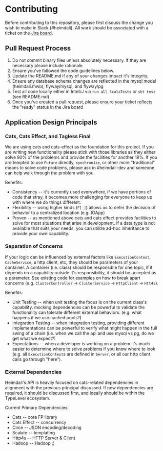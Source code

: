 # Contributing

Before contributing to this repository, please first discuss the change you wish to make in Slack (#heimdali). All
work should be associated with a ticket on the [Jira board](https://phdata.atlassian.net/jira/software/projects/HEIM/boards/29).

## Pull Request Process

1. Do not commit binary files unless absolutely necessary. If they are necessary please include rationale.
2. Ensure you've followed the code guidelines below.
3. Update the README.md if any of your changes impact it's integrity.
4. Ensure any database schema changes are reflected in the mysql model (heimdali.mwb), flyway/mysql, and flyway/pg
5. Test all code locally either in IntelliJ via `run all ScalaTests` or `sbt test` (see README.md)
6. Once you've created a pull request, please ensure your ticket reflects the "ready" status in the Jira board

## Application Design Principals

### Cats, Cats Effect, and Tagless Final
We are using cats and cats-effect as the foundation for this project. If you are writing new functionality please stick
with those libraries as they either solve 80% of the problems and provide the facilities for another 19%. If you are
tempted to use `Future` directly, `synchronize`, or other more "traditional" means to solve code problems, please ask
in #heimdali-dev and someone can help walk through the problem with you.

Benefits:

- Consistency -- it's currently used everywhere, if we have portions of code that stray, it becomes more challenging
  for everyone to keep up with where we do things different.
- Flexibility -- using higher kinds (`F[_]`) allows us to defer the decision of behavior to a centralized location (e.g. IOApp)
- Proven -- as mentioned above cats and cats effect provides facilities to solve for most situations that arise in development.
  If a data type is not available that suits your needs, you can utilize ad-hoc inheritance to provide your own capability.

### Separation of Concerns
If your logic can be influenced by external factors like `ExecutionContext`, `CacheService`, a http client, etc, they
should be parameters of your container. A container (i.e. class) should be responsible for one topic, if it depends on
a capability outside it's responsibility, it should be accepted as a parameter. See existing code for examples on how
to break apart concerns (e.g. `ClusterController` -> `ClusterService` -> `HttpClient` -> `Htt4s`).

Benefits:

- Unit Testing -- when unit testing the focus is on the current class's capability. mocking dependencies can be powerful
  to validate the functionality can tolerate different external behaviors. (e.g. what happens if we use cached pools?)
- Integration Testing -- when integration testing, providing different implementations can be powerful to verify what
  might happen in the full swing of a chain (i.e. when we call the api and use mysql vs pg, do we get what we expect?)
- Expectations -- when a developer is working on a problem it's much easier to determine where to solve problems if you
  know where to look (e.g. all `ExecutionContext`s are defined in `Server`, or all our http client calls go through "here").

### External Dependencies
Heimdali's API is heavily focused on cats-related dependencies in alignment with the previous principal discussed. If new
dependencies are required, it should be discussed first, and ideally should be within the TypeLevel ecosystem.

Current Primary Dependencies:

- Cats -- core FP library
- Cats Effect -- concurrency
- Circe -- JSON encoding/decoding
- Scalate -- templating
- Http4s -- HTTP Server & Client
- Hadoop -- Hadoop ;)